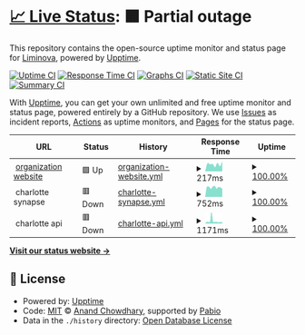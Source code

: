 # [📈 Live Status](https://Liminova.github.io/status): <!--live status--> **🟧 Partial outage**

This repository contains the open-source uptime monitor and status page for [Liminova](https://Liminova.github.io/status), powered by [Upptime](https://github.com/upptime/upptime).

[![Uptime CI](https://github.com/Liminova/status/workflows/Uptime%20CI/badge.svg)](https://github.com/Liminova/status/actions?query=workflow%3A%22Uptime+CI%22)
[![Response Time CI](https://github.com/Liminova/status/workflows/Response%20Time%20CI/badge.svg)](https://github.com/Liminova/status/actions?query=workflow%3A%22Response+Time+CI%22)
[![Graphs CI](https://github.com/Liminova/status/workflows/Graphs%20CI/badge.svg)](https://github.com/Liminova/status/actions?query=workflow%3A%22Graphs+CI%22)
[![Static Site CI](https://github.com/Liminova/status/workflows/Static%20Site%20CI/badge.svg)](https://github.com/Liminova/status/actions?query=workflow%3A%22Static+Site+CI%22)
[![Summary CI](https://github.com/Liminova/status/workflows/Summary%20CI/badge.svg)](https://github.com/Liminova/status/actions?query=workflow%3A%22Summary+CI%22)

With [Upptime](https://upptime.js.org), you can get your own unlimited and free uptime monitor and status page, powered entirely by a GitHub repository. We use [Issues](https://github.com/Liminova/status/issues) as incident reports, [Actions](https://github.com/Liminova/status/actions) as uptime monitors, and [Pages](https://Liminova.github.io/status) for the status page.

<!--start: status pages-->
<!-- This summary is generated by Upptime (https://github.com/upptime/upptime) -->
<!-- Do not edit this manually, your changes will be overwritten -->
<!-- prettier-ignore -->
| URL | Status | History | Response Time | Uptime |
| --- | ------ | ------- | ------------- | ------ |
| <img alt="" src="https://icons.duckduckgo.com/ip3/liminova.net.ico" height="13"> [organization website](https://liminova.net) | 🟩 Up | [organization-website.yml](https://github.com/Liminova/status/commits/HEAD/history/organization-website.yml) | <details><summary><img alt="Response time graph" src="./graphs/organization-website/response-time-week.png" height="20"> 217ms</summary><br><a href="https://status.liminova.net/history/organization-website"><img alt="Response time 130" src="https://img.shields.io/endpoint?url=https%3A%2F%2Fraw.githubusercontent.com%2FLiminova%2Fstatus%2FHEAD%2Fapi%2Forganization-website%2Fresponse-time.json"></a><br><a href="https://status.liminova.net/history/organization-website"><img alt="24-hour response time 302" src="https://img.shields.io/endpoint?url=https%3A%2F%2Fraw.githubusercontent.com%2FLiminova%2Fstatus%2FHEAD%2Fapi%2Forganization-website%2Fresponse-time-day.json"></a><br><a href="https://status.liminova.net/history/organization-website"><img alt="7-day response time 217" src="https://img.shields.io/endpoint?url=https%3A%2F%2Fraw.githubusercontent.com%2FLiminova%2Fstatus%2FHEAD%2Fapi%2Forganization-website%2Fresponse-time-week.json"></a><br><a href="https://status.liminova.net/history/organization-website"><img alt="30-day response time 189" src="https://img.shields.io/endpoint?url=https%3A%2F%2Fraw.githubusercontent.com%2FLiminova%2Fstatus%2FHEAD%2Fapi%2Forganization-website%2Fresponse-time-month.json"></a><br><a href="https://status.liminova.net/history/organization-website"><img alt="1-year response time 130" src="https://img.shields.io/endpoint?url=https%3A%2F%2Fraw.githubusercontent.com%2FLiminova%2Fstatus%2FHEAD%2Fapi%2Forganization-website%2Fresponse-time-year.json"></a></details> | <details><summary><a href="https://status.liminova.net/history/organization-website">100.00%</a></summary><a href="https://status.liminova.net/history/organization-website"><img alt="All-time uptime 99.98%" src="https://img.shields.io/endpoint?url=https%3A%2F%2Fraw.githubusercontent.com%2FLiminova%2Fstatus%2FHEAD%2Fapi%2Forganization-website%2Fuptime.json"></a><br><a href="https://status.liminova.net/history/organization-website"><img alt="24-hour uptime 100.00%" src="https://img.shields.io/endpoint?url=https%3A%2F%2Fraw.githubusercontent.com%2FLiminova%2Fstatus%2FHEAD%2Fapi%2Forganization-website%2Fuptime-day.json"></a><br><a href="https://status.liminova.net/history/organization-website"><img alt="7-day uptime 100.00%" src="https://img.shields.io/endpoint?url=https%3A%2F%2Fraw.githubusercontent.com%2FLiminova%2Fstatus%2FHEAD%2Fapi%2Forganization-website%2Fuptime-week.json"></a><br><a href="https://status.liminova.net/history/organization-website"><img alt="30-day uptime 100.00%" src="https://img.shields.io/endpoint?url=https%3A%2F%2Fraw.githubusercontent.com%2FLiminova%2Fstatus%2FHEAD%2Fapi%2Forganization-website%2Fuptime-month.json"></a><br><a href="https://status.liminova.net/history/organization-website"><img alt="1-year uptime 99.98%" src="https://img.shields.io/endpoint?url=https%3A%2F%2Fraw.githubusercontent.com%2FLiminova%2Fstatus%2FHEAD%2Fapi%2Forganization-website%2Fuptime-year.json"></a></details>
| <img alt="" src="https://icons.duckduckgo.com/ip3/null.ico" height="13"> charlotte synapse | 🟥 Down | [charlotte-synapse.yml](https://github.com/Liminova/status/commits/HEAD/history/charlotte-synapse.yml) | <details><summary><img alt="Response time graph" src="./graphs/charlotte-synapse/response-time-week.png" height="20"> 752ms</summary><br><a href="https://status.liminova.net/history/charlotte-synapse"><img alt="Response time 705" src="https://img.shields.io/endpoint?url=https%3A%2F%2Fraw.githubusercontent.com%2FLiminova%2Fstatus%2FHEAD%2Fapi%2Fcharlotte-synapse%2Fresponse-time.json"></a><br><a href="https://status.liminova.net/history/charlotte-synapse"><img alt="24-hour response time 745" src="https://img.shields.io/endpoint?url=https%3A%2F%2Fraw.githubusercontent.com%2FLiminova%2Fstatus%2FHEAD%2Fapi%2Fcharlotte-synapse%2Fresponse-time-day.json"></a><br><a href="https://status.liminova.net/history/charlotte-synapse"><img alt="7-day response time 752" src="https://img.shields.io/endpoint?url=https%3A%2F%2Fraw.githubusercontent.com%2FLiminova%2Fstatus%2FHEAD%2Fapi%2Fcharlotte-synapse%2Fresponse-time-week.json"></a><br><a href="https://status.liminova.net/history/charlotte-synapse"><img alt="30-day response time 717" src="https://img.shields.io/endpoint?url=https%3A%2F%2Fraw.githubusercontent.com%2FLiminova%2Fstatus%2FHEAD%2Fapi%2Fcharlotte-synapse%2Fresponse-time-month.json"></a><br><a href="https://status.liminova.net/history/charlotte-synapse"><img alt="1-year response time 705" src="https://img.shields.io/endpoint?url=https%3A%2F%2Fraw.githubusercontent.com%2FLiminova%2Fstatus%2FHEAD%2Fapi%2Fcharlotte-synapse%2Fresponse-time-year.json"></a></details> | <details><summary><a href="https://status.liminova.net/history/charlotte-synapse">100.00%</a></summary><a href="https://status.liminova.net/history/charlotte-synapse"><img alt="All-time uptime 99.49%" src="https://img.shields.io/endpoint?url=https%3A%2F%2Fraw.githubusercontent.com%2FLiminova%2Fstatus%2FHEAD%2Fapi%2Fcharlotte-synapse%2Fuptime.json"></a><br><a href="https://status.liminova.net/history/charlotte-synapse"><img alt="24-hour uptime 99.99%" src="https://img.shields.io/endpoint?url=https%3A%2F%2Fraw.githubusercontent.com%2FLiminova%2Fstatus%2FHEAD%2Fapi%2Fcharlotte-synapse%2Fuptime-day.json"></a><br><a href="https://status.liminova.net/history/charlotte-synapse"><img alt="7-day uptime 100.00%" src="https://img.shields.io/endpoint?url=https%3A%2F%2Fraw.githubusercontent.com%2FLiminova%2Fstatus%2FHEAD%2Fapi%2Fcharlotte-synapse%2Fuptime-week.json"></a><br><a href="https://status.liminova.net/history/charlotte-synapse"><img alt="30-day uptime 98.77%" src="https://img.shields.io/endpoint?url=https%3A%2F%2Fraw.githubusercontent.com%2FLiminova%2Fstatus%2FHEAD%2Fapi%2Fcharlotte-synapse%2Fuptime-month.json"></a><br><a href="https://status.liminova.net/history/charlotte-synapse"><img alt="1-year uptime 99.49%" src="https://img.shields.io/endpoint?url=https%3A%2F%2Fraw.githubusercontent.com%2FLiminova%2Fstatus%2FHEAD%2Fapi%2Fcharlotte-synapse%2Fuptime-year.json"></a></details>
| <img alt="" src="https://icons.duckduckgo.com/ip3/null.ico" height="13"> charlotte api | 🟥 Down | [charlotte-api.yml](https://github.com/Liminova/status/commits/HEAD/history/charlotte-api.yml) | <details><summary><img alt="Response time graph" src="./graphs/charlotte-api/response-time-week.png" height="20"> 1171ms</summary><br><a href="https://status.liminova.net/history/charlotte-api"><img alt="Response time 1065" src="https://img.shields.io/endpoint?url=https%3A%2F%2Fraw.githubusercontent.com%2FLiminova%2Fstatus%2FHEAD%2Fapi%2Fcharlotte-api%2Fresponse-time.json"></a><br><a href="https://status.liminova.net/history/charlotte-api"><img alt="24-hour response time 737" src="https://img.shields.io/endpoint?url=https%3A%2F%2Fraw.githubusercontent.com%2FLiminova%2Fstatus%2FHEAD%2Fapi%2Fcharlotte-api%2Fresponse-time-day.json"></a><br><a href="https://status.liminova.net/history/charlotte-api"><img alt="7-day response time 1171" src="https://img.shields.io/endpoint?url=https%3A%2F%2Fraw.githubusercontent.com%2FLiminova%2Fstatus%2FHEAD%2Fapi%2Fcharlotte-api%2Fresponse-time-week.json"></a><br><a href="https://status.liminova.net/history/charlotte-api"><img alt="30-day response time 950" src="https://img.shields.io/endpoint?url=https%3A%2F%2Fraw.githubusercontent.com%2FLiminova%2Fstatus%2FHEAD%2Fapi%2Fcharlotte-api%2Fresponse-time-month.json"></a><br><a href="https://status.liminova.net/history/charlotte-api"><img alt="1-year response time 1065" src="https://img.shields.io/endpoint?url=https%3A%2F%2Fraw.githubusercontent.com%2FLiminova%2Fstatus%2FHEAD%2Fapi%2Fcharlotte-api%2Fresponse-time-year.json"></a></details> | <details><summary><a href="https://status.liminova.net/history/charlotte-api">100.00%</a></summary><a href="https://status.liminova.net/history/charlotte-api"><img alt="All-time uptime 96.27%" src="https://img.shields.io/endpoint?url=https%3A%2F%2Fraw.githubusercontent.com%2FLiminova%2Fstatus%2FHEAD%2Fapi%2Fcharlotte-api%2Fuptime.json"></a><br><a href="https://status.liminova.net/history/charlotte-api"><img alt="24-hour uptime 99.99%" src="https://img.shields.io/endpoint?url=https%3A%2F%2Fraw.githubusercontent.com%2FLiminova%2Fstatus%2FHEAD%2Fapi%2Fcharlotte-api%2Fuptime-day.json"></a><br><a href="https://status.liminova.net/history/charlotte-api"><img alt="7-day uptime 100.00%" src="https://img.shields.io/endpoint?url=https%3A%2F%2Fraw.githubusercontent.com%2FLiminova%2Fstatus%2FHEAD%2Fapi%2Fcharlotte-api%2Fuptime-week.json"></a><br><a href="https://status.liminova.net/history/charlotte-api"><img alt="30-day uptime 98.73%" src="https://img.shields.io/endpoint?url=https%3A%2F%2Fraw.githubusercontent.com%2FLiminova%2Fstatus%2FHEAD%2Fapi%2Fcharlotte-api%2Fuptime-month.json"></a><br><a href="https://status.liminova.net/history/charlotte-api"><img alt="1-year uptime 96.27%" src="https://img.shields.io/endpoint?url=https%3A%2F%2Fraw.githubusercontent.com%2FLiminova%2Fstatus%2FHEAD%2Fapi%2Fcharlotte-api%2Fuptime-year.json"></a></details>

<!--end: status pages-->

[**Visit our status website →**](https://Liminova.github.io/status)

## 📄 License

- Powered by: [Upptime](https://github.com/upptime/upptime)
- Code: [MIT](./LICENSE) © [Anand Chowdhary](https://anandchowdhary.com), supported by [Pabio](https://pabio.com)
- Data in the `./history` directory: [Open Database License](https://opendatacommons.org/licenses/odbl/1-0/)

